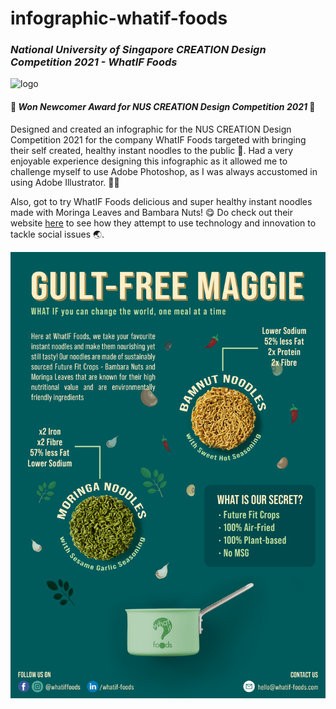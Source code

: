 # infographic-whatif-foods
### _National University of Singapore CREATION Design Competition 2021 - WhatIF Foods_

![logo](https://user-images.githubusercontent.com/38778609/114806201-ed04a980-9dd6-11eb-9bf0-bcb461570140.png)

#### 🥇 _Won Newcomer Award for NUS CREATION Design Competition 2021_ 🥇

Designed and created an infographic for the NUS CREATION Design Competition 2021 for the company WhatIF Foods targeted with bringing their self created, healthy instant noodles to the public 🍜. Had a very enjoyable experience designing this infographic as it allowed me to challenge myself to use Adobe Photoshop, as I was always accustomed in using Adobe Illustrator. 👩‍🎨

Also, got to try WhatIF Foods delicious and super healthy instant noodles made with Moringa Leaves and Bambara Nuts! 😋 Do check out their website [here](https://whatif-foods.com/) to see how they attempt to use technology and innovation to tackle social issues 🌏.

![infographic](https://github.com/chowzzzz/infographic-whatif-foods/blob/main/WhatIFFoods_poster_1.jpg)
